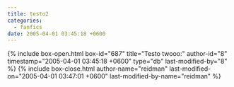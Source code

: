 ```yaml
---
title: testo2
categories:
  - fanfics
date: 2005-04-01 03:45:18 +0600
---
```

{% include box-open.html box-id="687" title="Testo twooo:" author-id="8" timestamp="2005-04-01 03:45:18 +0600" type="db" last-modified-by="8" %}
<navigator search="`Content` = 'Flukes'" /><displaytor />
{% include box-close.html author-name="reidman" last-modified-on="2005-04-01 03:47:01 +0600" last-modified-by-name="reidman" %}
